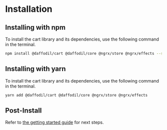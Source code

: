 # Installation

## Installing with npm

To install the cart library and its dependencies, use the following command in the terminal.

```bash
npm install @daffodil/cart @daffodil/core @ngrx/store @ngrx/effects --save
```

## Installing with yarn

To install the cart library and its dependencies, use the following command in the terminal.

```bash
yarn add @daffodil/cart @daffodil/core @ngrx/store @ngrx/effects
```

## Post-Install

Refer to [the getting started guide](./getting-started.md) for next steps.
